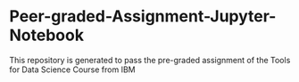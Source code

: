 # Peer-graded-Assignment-Jupyter-Notebook
This repository is generated to pass the pre-graded assignment of the Tools for Data Science Course from IBM
